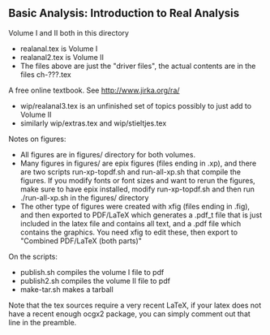 Basic Analysis: Introduction to Real Analysis
---------------------------------------------

Volume I and II both in this directory

* realanal.tex is Volume I
* realanal2.tex is Volume II
* The files above are just the "driver files", the actual contents are in the files ch-???.tex

A free online textbook.  See http://www.jirka.org/ra/

* wip/realanal3.tex is an unfinished set of topics possibly to just add to Volume II
* similarly wip/extras.tex and wip/stieltjes.tex

Notes on figures:

* All figures are in figures/ directory for both volumes.
* Many figures in figures/ are epix figures (files ending in .xp), and there
  are two scripts run-xp-topdf.sh and run-all-xp.sh that compile the figures.
  If you modify fonts or font sizes and want to rerun the figures, make sure to
  have epix installed, modify run-xp-topdf.sh and then run ./run-all-xp.sh in
  the figures/ directory
* The other type of figures were created with xfig (files ending in .fig), and
  then exported to PDF/LaTeX which generates a .pdf_t file that is just included
  in the latex file and contains all text, and a .pdf file which contains the
  graphics.  You need xfig to edit these, then export to
  "Combined PDF/LaTeX (both parts)"

On the scripts:

* publish.sh compiles the volume I file to pdf
* publish2.sh compiles the volume II file to pdf
* make-tar.sh makes a tarball

Note that the tex sources require a very recent LaTeX, if your latex does not
have a recent enough ocgx2 package, you can simply comment out that line in
the preamble.

